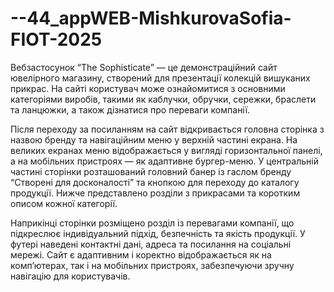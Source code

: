 # --44_appWEB-MishkurovaSofia-FIOT-2025
Вебзастосунок “The Sophisticate” — це демонстраційний сайт ювелірного магазину, створений для презентації колекцій вишуканих прикрас. На сайті користувач може ознайомитися з основними категоріями виробів, такими як каблучки, обручки, сережки, браслети та ланцюжки, а також дізнатися про переваги компанії.

Після переходу за посиланням на сайт відкривається головна сторінка з назвою бренду та навігаційним меню у верхній частині екрана. На великих екранах меню відображається у вигляді горизонтальної панелі, а на мобільних пристроях — як адаптивне бургер-меню. У центральній частині сторінки розташований головний банер із гаслом бренду “Створені для досконалості” та кнопкою для переходу до каталогу продукції. Нижче представлено розділи з прикрасами та коротким описом кожної категорії.

Наприкінці сторінки розміщено розділ із перевагами компанії, що підкреслює індивідуальний підхід, безпечність та якість продукції. У футері наведені контактні дані, адреса та посилання на соціальні мережі. Сайт є адаптивним і коректно відображається як на комп’ютерах, так і на мобільних пристроях, забезпечуючи зручну навігацію для користувачів.
